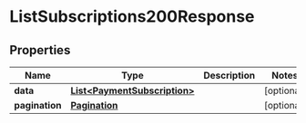 

# ListSubscriptions200Response


## Properties

| Name | Type | Description | Notes |
|------------ | ------------- | ------------- | -------------|
|**data** | [**List&lt;PaymentSubscription&gt;**](PaymentSubscription.md) |  |  [optional] |
|**pagination** | [**Pagination**](Pagination.md) |  |  [optional] |



